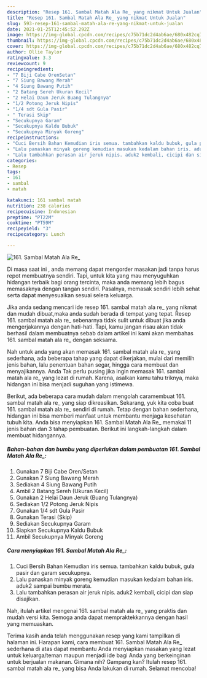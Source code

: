 ```yaml
---
description: "Resep 161. Sambal Matah Ala Re_ yang nikmat Untuk Jualan"
title: "Resep 161. Sambal Matah Ala Re_ yang nikmat Untuk Jualan"
slug: 593-resep-161-sambal-matah-ala-re-yang-nikmat-untuk-jualan
date: 2021-01-25T12:45:52.292Z
image: https://img-global.cpcdn.com/recipes/c75b71dc2d4ab6ae/680x482cq70/161-sambal-matah-ala-re_-foto-resep-utama.jpg
thumbnail: https://img-global.cpcdn.com/recipes/c75b71dc2d4ab6ae/680x482cq70/161-sambal-matah-ala-re_-foto-resep-utama.jpg
cover: https://img-global.cpcdn.com/recipes/c75b71dc2d4ab6ae/680x482cq70/161-sambal-matah-ala-re_-foto-resep-utama.jpg
author: Ollie Taylor
ratingvalue: 3.3
reviewcount: 9
recipeingredient:
- "7 Biji Cabe OrenSetan"
- "7 Siung Bawang Merah"
- "4 Siung Bawang Putih"
- "2 Batang Sereh Ukuran Kecil"
- "2 Helai Daun Jeruk Buang Tulangnya"
- "1/2 Potong Jeruk Nipis"
- "1/4 sdt Gula Pasir"
- " Terasi Skip"
- "Secukupnya Garam"
- "Secukupnya Kaldu Bubuk"
- "Secukupnya Minyak Goreng"
recipeinstructions:
- "Cuci Bersih Bahan Kemudian iris semua. tambahkan kaldu bubuk, gula pasir dan garam secukupnya."
- "Lalu panaskan minyak goreng kemudian masukan kedalam bahan iris. aduk2 sampai bumbu merata."
- "Lalu tambahkan perasan air jeruk nipis. aduk2 kembali, cicipi dan siap disajikan."
categories:
- Resep
tags:
- 161
- sambal
- matah

katakunci: 161 sambal matah 
nutrition: 238 calories
recipecuisine: Indonesian
preptime: "PT22M"
cooktime: "PT59M"
recipeyield: "3"
recipecategory: Lunch

---
```



![161. Sambal Matah Ala Re_](https://img-global.cpcdn.com/recipes/c75b71dc2d4ab6ae/680x482cq70/161-sambal-matah-ala-re_-foto-resep-utama.jpg)

Di masa  saat ini , anda memang dapat mengorder masakan jadi tanpa harus repot membuatnya sendiri. Tapi, untuk kita yang mau menyuguhkan hidangan terbaik bagi orang tercinta, maka anda memang lebih bagus memasaknya dengan tangan sendiri. Pasalnya, memasak sendiri lebih sehat serta dapat menyesuaikan sesuai selera keluarga.

Jika anda sedang mencari ide resep 161. sambal matah ala re_ yang nikmat dan mudah dibuat,maka anda sudah berada di tempat yang tepat. Resep 161. sambal matah ala re_  sebenarnya tidak sulit untuk dibuat jika anda mengerjakannya dengan hati-hati. Tapi, kamu jangan risau akan tidak berhasil dalam membuatnya 
sebab dalam artikel ini kami akan membahas 161. sambal matah ala re_ dengan seksama.  



Nah untuk anda yang akan memasak 161. sambal matah ala re_ yang sederhana, ada beberapa tahap yang dapat dikerjakan, mulai dari memilih jenis bahan, lalu penentuan bahan segar, hingga cara membuat dan menyajikannya. Anda Tak perlu pusing jika ingin memasak 161. sambal matah ala re_ yang lezat di rumah. Karena, asalkan kamu  tahu triknya, maka hidangan ini bisa menjadi suguhan yang istimewa.

Berikut, ada beberapa cara mudah dalam mengolah caramembuat 161. sambal matah ala re_ yang siap dikreasikan. Sekarang, yuk kita coba buat 161. sambal matah ala re_ sendiri di rumah. Tetap dengan bahan sederhana, hidangan ini bisa memberi manfaat untuk membantu menjaga kesehatan tubuh kita. Anda bisa menyiapkan 161. Sambal Matah Ala Re_ memakai 11 jenis bahan dan 3 tahap pembuatan. Berikut ini langkah-langkah dalam membuat hidangannya.

<!--inarticleads1-->

##### Bahan-bahan dan bumbu yang diperlukan dalam pembuatan 161. Sambal Matah Ala Re_:

1. Gunakan 7 Biji Cabe Oren/Setan
1. Gunakan 7 Siung Bawang Merah
1. Sediakan 4 Siung Bawang Putih
1. Ambil 2 Batang Sereh (Ukuran Kecil)
1. Gunakan 2 Helai Daun Jeruk (Buang Tulangnya)
1. Sediakan 1/2 Potong Jeruk Nipis
1. Gunakan 1/4 sdt Gula Pasir
1. Gunakan  Terasi (Skip)
1. Sediakan Secukupnya Garam
1. Siapkan Secukupnya Kaldu Bubuk
1. Ambil Secukupnya Minyak Goreng




<!--inarticleads2-->

##### Cara menyiapkan 161. Sambal Matah Ala Re_:

1. Cuci Bersih Bahan Kemudian iris semua. tambahkan kaldu bubuk, gula pasir dan garam secukupnya.
1. Lalu panaskan minyak goreng kemudian masukan kedalam bahan iris. aduk2 sampai bumbu merata.
1. Lalu tambahkan perasan air jeruk nipis. aduk2 kembali, cicipi dan siap disajikan.




Nah, itulah artikel mengenai  161. sambal matah ala re_  yang praktis dan mudah versi kita. Semoga anda dapat mempraktekkannya dengan hasil yang memuaskan. 

Terima kasih anda telah menggunakan resep yang kami tampilkan di halaman ini. Harapan kami, cara membuat  161. Sambal Matah Ala Re_ sederhana di atas dapat membantu Anda menyiapkan masakan yang lezat untuk keluarga/teman maupun menjadi ide bagi Anda yang berkeinginan untuk berjualan makanan. Gimana nih? Gampang kan? Itulah resep 161. sambal matah ala re_ yang bisa Anda lakukan di rumah. Selamat mencoba!


